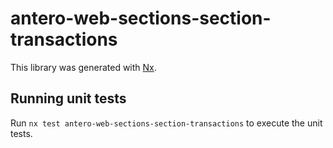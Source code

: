 # antero-web-sections-section-transactions

This library was generated with [Nx](https://nx.dev).

## Running unit tests

Run `nx test antero-web-sections-section-transactions` to execute the unit tests.

